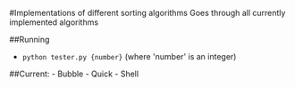 #Implementations of different sorting algorithms
Goes through all currently implemented algorithms

##Running
- `python tester.py {number}`  (where 'number' is an integer)

##Current:
	- Bubble
	- Quick
	- Shell
